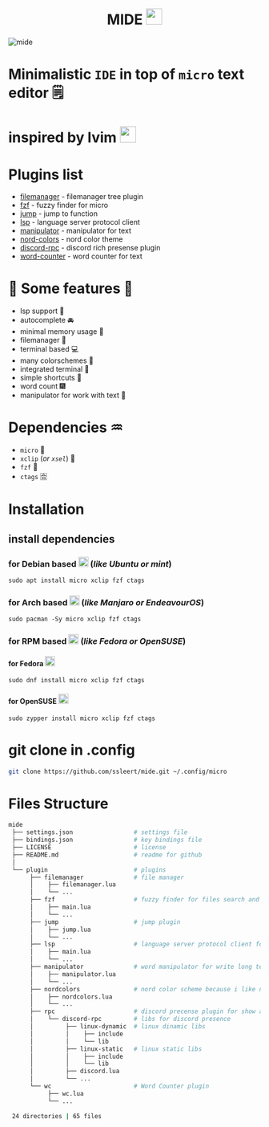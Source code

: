 <h1 align="center">
  MIDE <img src="https://cdn.discordapp.com/attachments/957700034462384178/972603562771226674/micro-logo-mark.png?raw=true" width="32px">
</h1>

![mide](https://media.discordapp.net/attachments/955362477137362954/971503433196634163/2022-05-04_23-07.png?raw=true)

# Minimalistic `IDE` in top of `micro` text editor 🗒️

# inspired by lvim <img src="https://media.discordapp.net/attachments/955362477137362954/969692269991047178/82431193.png?raw=true" width="32px">

# Plugins list
- [filemanager](https://github.com/NicolaiSoeborg/filemanager-plugin) - filemanager tree plugin
- [fzf](https://github.com/micro-editor/updated-plugins/tree/master/fzf) - fuzzy finder for micro
- [jump](https://github.com/terokarvinen/micro-jump) - jump to function
- [lsp](https://github.com/AndCake/micro-plugin-lsp) - language server protocol client
- [manipulator](https://github.com/NicolaiSoeborg/manipulator-plugin) - manipulator for text
- [nord-colors](https://github.com/KiranWells/micro-nord-tc-colors) - nord color theme
- [discord-rpc](https://github.com/LevitatingBusinessMan/micro-discord) - discord rich presense plugin
- [word-counter](https://github.com/adamnpeace/micro-wc-plugin) - word counter for text

# 🦾 Some features 💪
- lsp support 🔄
- autocomplete 🚘
- minimal memory usage 💽
- filemanager 📁
- terminal based 💻
- many colorschemes 🌈
- integrated terminal 🧭
- simple shortcuts 🤬
- word count 🎆
- manipulator for work with text 🤖

# Dependencies ♒
- `micro` 🥇
- `xclip` (*or `xsel`*) 🥈
- `fzf` 🥉
- `ctags` 🈴

# Installation
## install dependencies
### for Debian based <img src="https://upload.wikimedia.org/wikipedia/commons/thumb/6/66/Openlogo-debianV2.svg/1200px-Openlogo-debianV2.svg.png?raw=true" width="20px"> (*like Ubuntu or mint*)

```fish
sudo apt install micro xclip fzf ctags
```

### for Arch based <img src="https://wiki.installgentoo.com/images/f/f9/Arch-linux-logo.png?raw=true" width="20px"> (*like Manjaro or EndeavourOS*)

```fish
sudo pacman -Sy micro xclip fzf ctags
```

### for RPM based <img src="https://avatars.githubusercontent.com/u/33972111?s=280&v=4?raw=true" width="20px"> (*like Fedora or OpenSUSE*)

#### for Fedora <img src="https://upload.wikimedia.org/wikipedia/commons/thumb/3/3f/Fedora_logo.svg/1024px-Fedora_logo.svg.png?raw=true" width="20px">

```fish
sudo dnf install micro xclip fzf ctags
```

#### for OpenSUSE <img src="https://en.opensuse.org/images/4/44/Button-filled-colour.png?raw=true" width="20px">

```fish
sudo zypper install micro xclip fzf ctags
```


# git clone in .config
```bash
git clone https://github.com/ssleert/mide.git ~/.config/micro
```

# Files Structure

```sh
mide
 ├── settings.json                 # settings file
 ├── bindings.json                 # key bindings file
 ├── LICENSE                       # license
 ├── README.md                     # readme for github
 │
 └── plugin                        # plugins
      ├── filemanager              # file manager
      │    ├── filemanager.lua
      │    └── ...
      ├── fzf                      # fuzzy finder for files search and open
      │    ├── main.lua
      │    └── ...
      ├── jump                     # jump plugin
      │    ├── jump.lua
      │    └── ...
      ├── lsp                      # language server protocol client for lsp features
      │    ├── main.lua
      │    └── ...
      ├── manipulator              # word manipulator for write long text without any issues
      │    ├── manipulator.lua
      │    └── ...
      ├── nordcolors               # nord color scheme because i like nord colors
      │    ├── nordcolors.lua
      │    └── ...
      ├── rpc                      # discord precense plugin for show activity in discord
      │    └── discord-rpc         # libs for discord presence
      │         ├── linux-dynamic  # linux dinamic libs
      │         │    ├── include			
      │         │    └── lib
      │         ├── linux-static   # linux static libs
      │         │    ├── include
      │         │    └── lib
      │         ├── discord.lua
      │         └── ...
      └── wc                       # Word Counter plugin
           ├── wc.lua
           └── ...
 
 24 directories | 65 files
```


